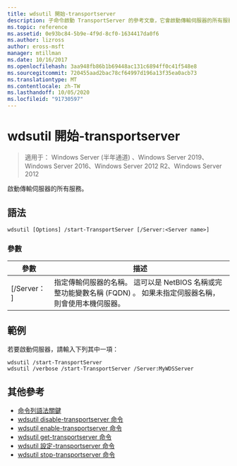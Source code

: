 ```yaml
---
title: wdsutil 開始-transportserver
description: 子命令啟動 TransportServer 的參考文章，它會啟動傳輸伺服器的所有服務。
ms.topic: reference
ms.assetid: 0e93bc84-5b9e-4f9d-8cf0-1634417da0f6
ms.author: lizross
author: eross-msft
manager: mtillman
ms.date: 10/16/2017
ms.openlocfilehash: 3aa948fb86b1b69448ac131c6894ff0c41f548e8
ms.sourcegitcommit: 720455aad2bac78cf64997d196a13f35ea0acb73
ms.translationtype: MT
ms.contentlocale: zh-TW
ms.lasthandoff: 10/05/2020
ms.locfileid: "91730597"
---
```

# <a name="wdsutil-start-transportserver"></a>wdsutil 開始-transportserver

> 適用于： Windows Server (半年通道) 、Windows Server 2019、Windows Server 2016、Windows Server 2012 R2、Windows Server 2012

啟動傳輸伺服器的所有服務。

## <a name="syntax"></a>語法
```
wdsutil [Options] /start-TransportServer [/Server:<Server name>]
```
### <a name="parameters"></a>參數
|參數|描述|
|-------|--------|
|[/Server： <Server name> ]|指定傳輸伺服器的名稱。 這可以是 NetBIOS 名稱或完整功能變數名稱 (FQDN) 。 如果未指定伺服器名稱，則會使用本機伺服器。|
## <a name="examples"></a>範例
若要啟動伺服器，請輸入下列其中一項：
```
wdsutil /start-TransportServer
wdsutil /verbose /start-TransportServer /Server:MyWDSServer
```
## <a name="additional-references"></a>其他參考
- [命令列語法關鍵](command-line-syntax-key.md)
- [wdsutil disable-transportserver 命令](wdsutil-disable-transportserver.md)
- [wdsutil enable-transportserver 命令](wdsutil-enable-transportserver.md)
- [wdsutil get-transportserver 命令](wdsutil-get-transportserver.md)
- [wdsutil 設定-transportserver 命令](wdsutil-set-transportserver.md)
- [wdsutil stop-transportserver 命令](wdsutil-stop-transportserver.md)
